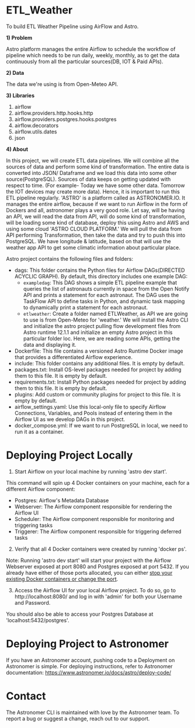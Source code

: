 ETL_Weather
================
To build ETL Weather Pipeline using AirFlow and Astro.

**1) Problem**
   
Astro platform manages the entire Airflow to schedule the workflow of pipeline which needs to be run daily, weekly, monthly, as to get the data continuously from all the particular sources(DB, IOT & Paid APIs).

**2) Data**

The data we're using is from Open-Meteo API.

**3) Libraries**

1. airflow
2. airflow.providers.http.hooks.http
3. airflow.providers.postgres.hooks.postgres
4. airflow.decorators
5. airflow.utils.dates
6. json

**4) About**

In this project, we will create ETL data pipelines. We will combine all the sources of data and perform some kind of transformation. The entire data is converted into JSON/ Dataframe and we load this data into some other source(PostgreSQL). Sources of data keeps on getting updated with respect to time. (For example- Today we have some other data. Tomorrow the IOT devices may create more data). Hence, it is important to run this ETL pipeline regularly. 'ASTRO' is a platform called as ASTRONOMER.IO. It manages the entire airflow, because if we want to run Airflow in the form of Dockers and all, astronomer plays a very good role. Let say, will be having an API, we will read the data from API, will do some kind of transformation, will be loading some kind of database, deploy this using Astro and AWS and using some cloud 'ASTRO CLOUD PLATFORM.' We will pull the data from API performing Transformation, then take the data and try to push this into PostgreSQL. We have longitude & latitude, based on that will use the weather app API to get some climatic information about particular place. 

Astro project contains the following files and folders:

- dags: This folder contains the Python files for Airflow DAGs(DIRECTED ACYCLIC GRAPH). By default, this directory includes one example DAG:
    - `exampledag`: This DAG shows a simple ETL pipeline example that queries the list of astronauts currently in space from the Open Notify API and prints a statement for each astronaut. The DAG uses the TaskFlow API to define tasks in Python, and dynamic task mapping to dynamically print a statement for each astronaut.
    - `etlweather`: Create a folder named ETLWeather, as API we are going to use is from Open-Meteo for 'weather.' We will install the Astro CLI and initialize the astro project pulling flow development files from Astro runtime 12.1.1 and initialize an empty Astro project in this particular folder loc. Here, we are reading some APIs, getting the data and displaying it.
- Dockerfile: This file contains a versioned Astro Runtime Docker image that provides a differentiated Airflow experience.
- include: This folder contains any additional files. It is empty by default.
- packages.txt: Install OS-level packages needed for project by adding them to this file. It is empty by default.
- requirements.txt: Install Python packages needed for project by adding them to this file. It is empty by default.
- plugins: Add custom or community plugins for project to this file. It is empty by default.
- airflow_settings.yaml: Use this local-only file to specify Airflow Connections, Variables, and Pools instead of entering them in the Airflow UI as we develop DAGs in this project.
- docker_compose.yml: If we want to run PostgreSQL in local, we need to run it as a container.

Deploying Project Locally
===========================

1. Start Airflow on your local machine by running 'astro dev start'.

This command will spin up 4 Docker containers on your machine, each for a different Airflow component:

- Postgres: Airflow's Metadata Database
- Webserver: The Airflow component responsible for rendering the Airflow UI
- Scheduler: The Airflow component responsible for monitoring and triggering tasks
- Triggerer: The Airflow component responsible for triggering deferred tasks

2. Verify that all 4 Docker containers were created by running 'docker ps'.

Note: Running 'astro dev start' will start your project with the Airflow Webserver exposed at port 8080 and Postgres exposed at port 5432. If you already have either of those ports allocated, you can either [stop your existing Docker containers or change the port](https://www.astronomer.io/docs/astro/cli/troubleshoot-locally#ports-are-not-available-for-my-local-airflow-webserver).

3. Access the Airflow UI for your local Airflow project. To do so, go to http://localhost:8080/ and log in with 'admin' for both your Username and Password.

You should also be able to access your Postgres Database at 'localhost:5432/postgres'.

Deploying Project to Astronomer
=================================

If you have an Astronomer account, pushing code to a Deployment on Astronomer is simple. For deploying instructions, refer to Astronomer documentation: https://www.astronomer.io/docs/astro/deploy-code/

Contact
=======

The Astronomer CLI is maintained with love by the Astronomer team. To report a bug or suggest a change, reach out to our support.
